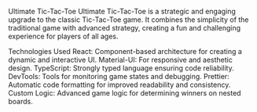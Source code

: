 Ultimate Tic-Tac-Toe
Ultimate Tic-Tac-Toe is a strategic and engaging upgrade to the classic Tic-Tac-Toe game. It combines the simplicity of the traditional game with advanced strategy, creating a fun and challenging experience for players of all ages.

Technologies Used
React: Component-based architecture for creating a dynamic and interactive UI.
Material-UI: For responsive and aesthetic design.
TypeScript: Strongly typed language ensuring code reliability.
DevTools: Tools for monitoring game states and debugging.
Prettier: Automatic code formatting for improved readability and consistency.
Custom Logic: Advanced game logic for determining winners on nested boards.